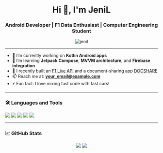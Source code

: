 <h1 align="center">Hi 👋, I'm JeniL</h1>
<h3 align="center">Android Developer | F1 Data Enthusiast | Computer Engineering Student</h3>

<p align="center">
  <img src="https://komarev.com/ghpvc/?username=jenil&label=Profile%20views&color=0e75b6&style=flat" alt="jenil" />
</p>

---

- 🔭 I’m currently working on **Kotlin Android apps**
- 🌱 I’m learning **Jetpack Compose**, **MVVM architecture**, and **Firebase integration**
- 🏁 I recently built an [F1 Live API](https://github.com/JeniL/f1-live-api) and a document-sharing app [DOCSHARE](#)
- 📫 Reach me at: **your_email@example.com**
- ⚡ Fun fact: I love mixing fast code with fast cars!

---

### 🛠️ Languages and Tools

<p align="left">
  <img src="https://img.shields.io/badge/Kotlin-7F52FF?style=for-the-badge&logo=kotlin&logoColor=white"/>
  <img src="https://img.shields.io/badge/Java-ED8B00?style=for-the-badge&logo=java&logoColor=white"/>
  <img src="https://img.shields.io/badge/Android-3DDC84?style=for-the-badge&logo=android&logoColor=white"/>
  <img src="https://img.shields.io/badge/Python-3670A0?style=for-the-badge&logo=python&logoColor=white"/>
  <img src="https://img.shields.io/badge/Firebase-FFCA28?style=for-the-badge&logo=firebase&logoColor=black"/>
</p>

---

### 📈 GitHub Stats

<p align="center">
  <img src="https://github-readme-stats.vercel.app/api?username=jenil&show_icons=true&theme=tokyonight" />
  <img src="https://github-readme-streak-stats.herokuapp.com/?user=jenil&theme=tokyonight" />
</p>
